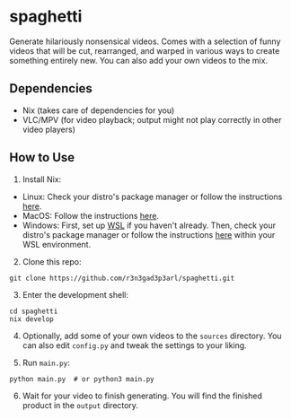 # spaghetti
Generate hilariously nonsensical videos. Comes with a selection of funny videos that will be cut, rearranged, and warped in various ways to create something entirely new. You can also add your own videos to the mix.

## Dependencies
- Nix (takes care of dependencies for you)
- VLC/MPV (for video playback; output might not play correctly in other video players)

## How to Use
1. Install Nix:
- Linux: Check your distro's package manager or follow the instructions [here](https://nixos.org/download.html#nix-install-linux).
- MacOS: Follow the instructions [here](https://nixos.org/download.html#nix-install-macos).
- Windows: First, set up [WSL](https://learn.microsoft.com/en-us/windows/wsl/install) if you haven't already. Then, check your distro's package manager or follow the instructions [here](https://nixos.org/download.html#nix-install-windows) within your WSL environment.

2. Clone this repo:
```shell
git clone https://github.com/r3n3gad3p3arl/spaghetti.git
```
3. Enter the development shell:
```shell
cd spaghetti
nix develop
```
4. Optionally, add some of your own videos to the `sources` directory. You can also edit `config.py` and tweak the settings to your liking.

5. Run `main.py`:
```shell
python main.py  # or python3 main.py
```
6. Wait for your video to finish generating. You will find the finished product in the `output` directory.
